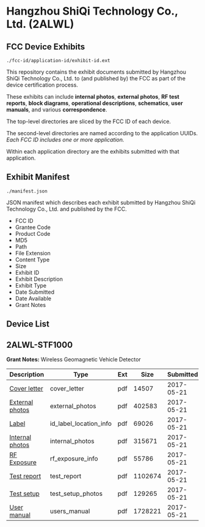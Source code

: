 # Hangzhou ShiQi Technology Co., Ltd. (2ALWL)
## FCC Device Exhibits

```
./fcc-id/application-id/exhibit-id.ext
```

This repository contains the exhibit documents submitted by Hangzhou ShiQi Technology Co., Ltd. to (and published by) the FCC as part of the device certification process.

These exhibits can include **internal photos**, **external photos**, **RF test reports**, **block diagrams**, **operational descriptions**, **schematics**, **user manuals**, and various **correspondence**.

The top-level directories are sliced by the FCC ID of each device.

The second-level directories are named according to the application UUIDs. *Each FCC ID includes one or more application.*

Within each application directory are the exhibits submitted with that application. 

## Exhibit Manifest

```
./manifest.json
```

JSON manifest which describes each exhibit submitted by Hangzhou ShiQi Technology Co., Ltd. and published by the FCC.

- FCC ID
- Grantee Code
- Product Code
- MD5
- Path
- File Extension
- Content Type
- Size
- Exhibit ID
- Exhibit Description
- Exhibit Type
- Date Submitted
- Date Available
- Grant Notes

## Device List
## 2ALWL-STF1000
**Grant Notes:** Wireless Geomagnetic Vehicle Detector

| Description | Type | Ext | Size | Submitted | Available |
| ----------- | ---- | --- | ---- | --------- | --------- |
| [Cover letter](2ALWL-STF1000/ffaa7a23cebb4c0c2f65bed37dac7340/3398492.pdf) | cover_letter | pdf | 14507 | 2017-05-21 | 2017-05-21 |
| [External photos](2ALWL-STF1000/ffaa7a23cebb4c0c2f65bed37dac7340/3398493.pdf) | external_photos | pdf | 402583 | 2017-05-21 | 2017-05-21 |
| [Label](2ALWL-STF1000/ffaa7a23cebb4c0c2f65bed37dac7340/3398494.pdf) | id_label_location_info | pdf | 69026 | 2017-05-21 | 2017-05-21 |
| [Internal photos](2ALWL-STF1000/ffaa7a23cebb4c0c2f65bed37dac7340/3398495.pdf) | internal_photos | pdf | 315671 | 2017-05-21 | 2017-05-21 |
| [RF Exposure](2ALWL-STF1000/ffaa7a23cebb4c0c2f65bed37dac7340/3398497.pdf) | rf_exposure_info | pdf | 55786 | 2017-05-21 | 2017-05-21 |
| [Test report](2ALWL-STF1000/ffaa7a23cebb4c0c2f65bed37dac7340/3398499.pdf) | test_report | pdf | 1102674 | 2017-05-21 | 2017-05-21 |
| [Test setup](2ALWL-STF1000/ffaa7a23cebb4c0c2f65bed37dac7340/3398500.pdf) | test_setup_photos | pdf | 129265 | 2017-05-21 | 2017-05-21 |
| [User manual](2ALWL-STF1000/ffaa7a23cebb4c0c2f65bed37dac7340/3398501.pdf) | users_manual | pdf | 1728221 | 2017-05-21 | 2017-05-21 |
